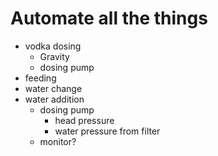 # Automate all the things

- vodka dosing
  - Gravity
  - dosing pump
- feeding
- water change
- water addition
  - dosing pump
    - head pressure
    - water pressure from filter
  - monitor?
